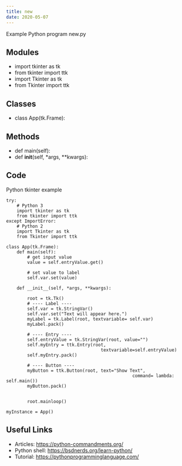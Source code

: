 ```yaml
---
title: new
date: 2020-05-07
---
```

Example Python program new.py

## Modules

* import tkinter as tk
* from tkinter import ttk
* import Tkinter as tk
* from Tkinter import ttk

## Classes

* class App(tk.Frame):

## Methods

* def main(self):
* def __init__(self, *args, **kwargs):

## Code

Python tkinter example

    try:
        # Python 3
        import tkinter as tk
        from tkinter import ttk
    except ImportError:
        # Python 2
        import Tkinter as tk
        from Tkinter import ttk
    
    class App(tk.Frame):
        def main(self):
            # get input value
            value = self.entryValue.get()
    
            # set value to label
            self.var.set(value)
    
        def __init__(self, *args, **kwargs):
    
            root = tk.Tk()
            # ---- Label ----
            self.var = tk.StringVar()
            self.var.set("Text will appear here.")
            myLabel = tk.Label(root, textvariable= self.var)
            myLabel.pack()
    
            # ---- Entry ----
            self.entryValue = tk.StringVar(root, value="")
            self.myEntry = ttk.Entry(root,
                                        textvariable=self.entryValue)
            self.myEntry.pack()
    
            # ---- Button ----
            myButton = ttk.Button(root, text="Show Text",
                                                    command= lambda: self.main())
            myButton.pack()
    
    
            root.mainloop()
    
    myInstance = App()

## Useful Links

- Articles: https://python-commandments.org/
- Python shell: https://bsdnerds.org/learn-python/
- Tutorial: https://pythonprogramminglanguage.com/
